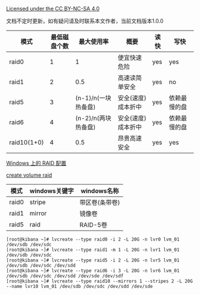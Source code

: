 [Licensed under the CC BY-NC-SA 4.0](https://creativecommons.org/licenses/by-nc-sa/4.0/deed.zh)

文档不定时更新，如有疑问请及时联系本文作者，当前文档版本1.0.0

| 模式        | 最低磁盘个数 | 最大使用率          | 概要               | 读快 | 写快         |
| ----------- | ------------ | ------------------- | ------------------ | ---- | ------------ |
| raid0       | 1            | 1                   | 便宜快速危险       | yes  | yes          |
| raid1       | 2            | 0.5                 | 高速读简单安全     | yes  | no           |
| raid5       | 3            | (n-1)/n(一块热备盘) | 安全(速度)成本折中 | yes  | 依赖最慢的盘 |
| raid6       | 4            | (n-2)/n(两块热备盘) | 安全(速度)成本折中 | yes  | 依赖最慢的盘 |
| raid10(1+0) | 4            | 0.5                 | 昂贵高速安全       | yes  | yes          |

[Windows 上的 RAID 配置](https://docs.aws.amazon.com/zh_cn/AWSEC2/latest/WindowsGuide/raid-config.html) 

[create volume raid](https://docs.microsoft.com/zh-cn/windows-server/administration/windows-commands/create-volume-raid) 

| 模式  | windows关键字 | windows名称    |
| ----- | ------------- | -------------- |
| raid0 | stripe        | 带区卷(条带卷) |
| raid1 | mirror        | 镜像卷         |
| raid5 | raid          | RAID-5卷       |

```
[root@kibana ~]# lvcreate --type raid0 -i 2 -L 20G -n lvr0 lvm_01 /dev/sdb /dev/sdc
[root@kibana ~]# lvcreate --type raid1 -m 1 -L 20G -n lvr1 lvm_01 /dev/sdb /dev/sdc
[root@kibana ~]# lvcreate --type raid5 -i 2 -L 20G -n lvr5 lvm_01 /dev/sdb /dev/sdc /dev/sdd
[root@kibana ~]# lvcreate --type raid6 -i 3 -L 20G -n lvr6 lvm_01 /dev/sdb /dev/sdc /dev/sdd /dev/sde /dev/sdf
[root@kibana ~]# lvcreate --type raid10 --mirrors 1 --stripes 2 -L 20G --name lvr10 lvm_01 /dev/sdb /dev/sdc /dev/sdd /dev/sde
```

